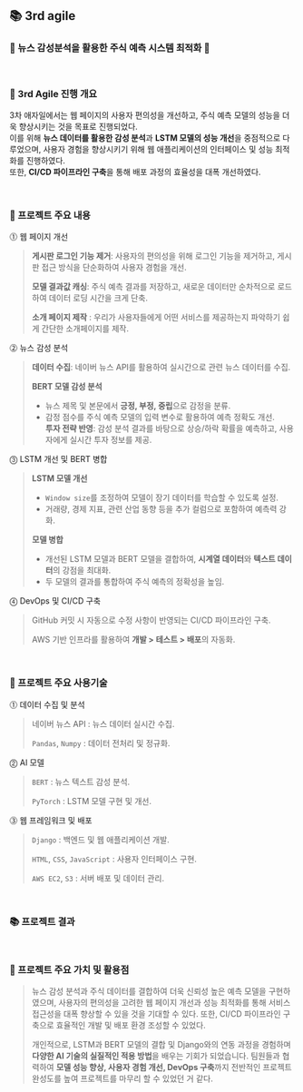 ## 📚 3rd agile
### 📑 뉴스 감성분석을 활용한 주식 예측 시스템 최적화 📑
<br>  

### 📌 3rd Agile 진행 개요  

3차 애자일에서는 웹 페이지의 사용자 편의성을 개선하고, 주식 예측 모델의 성능을 더욱 향상시키는 것을 목표로 진행되었다.  
이를 위해 **뉴스 데이터를 활용한 감성 분석**과 **LSTM 모델의 성능 개선**을 중점적으로 다루었으며, 사용자 경험을 향상시키기 위해 웹 애플리케이션의 인터페이스 및 성능 최적화를 진행하였다.  
또한, **CI/CD 파이프라인 구축**을 통해 배포 과정의 효율성을 대폭 개선하였다.  

<br>  

### 📌 프로젝트 주요 내용  

⓵ 웹 페이지 개선  
> **게시판 로그인 기능 제거**: 사용자의 편의성을 위해 로그인 기능을 제거하고, 게시판 접근 방식을 단순화하여 사용자 경험을 개선.
>  
> **모델 결과값 캐싱**: 주식 예측 결과를 저장하고, 새로운 데이터만 순차적으로 로드하여 데이터 로딩 시간을 크게 단축.
>  
> **소개 페이지 제작** : 우리가 사용자들에게 어떤 서비스를 제공하는지 파악하기 쉽게 간단한 소개페이지를 제작.

⓶ 뉴스 감성 분석  
> **데이터 수집**: 네이버 뉴스 API를 활용하여 실시간으로 관련 뉴스 데이터를 수집.
> 
> **BERT 모델 감성 분석**
>  - 뉴스 제목 및 본문에서 **긍정, 부정, 중립**으로 감정을 분류.  
>  - 감정 점수를 주식 예측 모델의 입력 변수로 활용하여 예측 정확도 개선.  
> **투자 전략 반영**: 감성 분석 결과를 바탕으로 상승/하락 확률을 예측하고, 사용자에게 실시간 투자 정보를 제공.  

⓷ LSTM 개선 및 BERT 병합  
> **LSTM 모델 개선** 
>  - `Window size`를 조정하여 모델이 장기 데이터를 학습할 수 있도록 설정.  
>  - 거래량, 경제 지표, 관련 산업 동향 등을 추가 컬럼으로 포함하여 예측력 강화.
>     
> **모델 병합** 
>  - 개선된 LSTM 모델과 BERT 모델을 결합하여, **시계열 데이터**와 **텍스트 데이터**의 강점을 최대화.  
>  - 두 모델의 결과를 통합하여 주식 예측의 정확성을 높임.  

⓸ DevOps 및 CI/CD 구축  
> GitHub 커밋 시 자동으로 수정 사항이 반영되는 CI/CD 파이프라인 구축.
>   
> AWS 기반 인프라를 활용하여 **개발 > 테스트 > 배포**의 자동화.  

<br>  

### 📍 프로젝트 주요 사용기술  
⓵ 데이터 수집 및 분석  
> 네이버 뉴스 API : 뉴스 데이터 실시간 수집.
> 
> `Pandas`, `Numpy` : 데이터 전처리 및 정규화.  

⓶ AI 모델  
> `BERT` : 뉴스 텍스트 감성 분석.
>  
> `PyTorch` : LSTM 모델 구현 및 개선.  

⓷ 웹 프레임워크 및 배포  
> `Django` : 백엔드 및 웹 애플리케이션 개발.
> 
> `HTML`, `CSS`, `JavaScript` : 사용자 인터페이스 구현.
> 
> `AWS EC2`, `S3` : 서버 배포 및 데이터 관리.  

<br>  

### 📚 프로젝트 결과  

<br>  

### 🎯 프로젝트 주요 가치 및 활용점  
> 뉴스 감성 분석과 주식 데이터를 결합하여 더욱 신뢰성 높은 예측 모델을 구현하였으며, 사용자의 편의성을 고려한 웹 페이지 개선과 성능 최적화를 통해 서비스 접근성을 대폭 향상할 수 있을 것을 기대할 수 있다. 또한, CI/CD 파이프라인 구축으로 효율적인 개발 및 배포 환경 조성할 수 있었다.  
>
> 개인적으로, LSTM과 BERT 모델의 결합 및 Django와의 연동 과정을 경험하며 **다양한 AI 기술의 실질적인 적용 방법**을 배우는 기회가 되었습니다.  팀원들과 협력하여 **모델 성능 향상, 사용자 경험 개선, DevOps 구축**까지 전반적인 프로젝트 완성도를 높여 프로젝트를 마무리 할 수 있었던 거 같다.  

